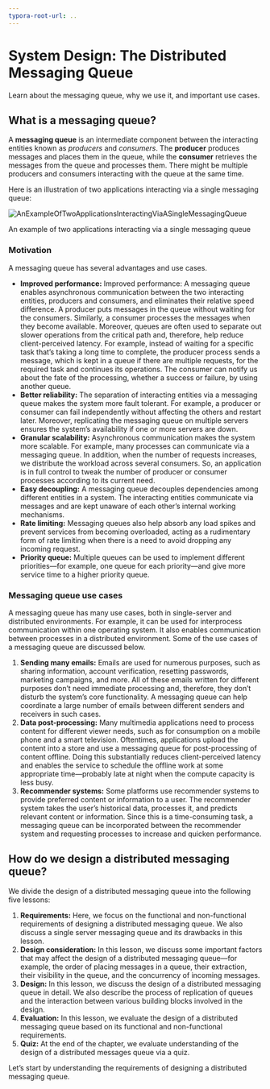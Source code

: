 ```yaml
---
typora-root-url: ..
---
```


# System Design: The Distributed Messaging Queue

Learn about the messaging queue, why we use it, and important use cases.

## What is a messaging queue?

A **messaging queue** is an intermediate component between the interacting entities known as *producers* and *consumers*. The **producer** produces messages and places them in the queue, while the **consumer** retrieves the messages from the queue and processes them. There might be multiple producers and consumers interacting with the queue at the same time.

Here is an illustration of two applications interacting via a single messaging queue:

![AnExampleOfTwoApplicationsInteractingViaASingleMessagingQueue](/img/17-Distributed%20Messaging%20Queue/AnExampleOfTwoApplicationsInteractingViaASingleMessagingQueue.png)

An example of two applications interacting via a single messaging queue

### Motivation

A messaging queue has several advantages and use cases.

- **Improved performance:** Improved performance: A messaging queue enables asynchronous communication between the two interacting entities, producers and consumers, and eliminates their relative speed difference. A producer puts messages in the queue without waiting for the consumers. Similarly, a consumer processes the messages when they become available. Moreover, queues are often used to separate out slower operations from the critical path and, therefore, help reduce client-perceived latency. For example, instead of waiting for a specific task that’s taking a long time to complete, the producer process sends a message, which is kept in a queue if there are multiple requests, for the required task and continues its operations. The consumer can notify us about the fate of the processing, whether a success or failure, by using another queue.
- **Better reliability:** The separation of interacting entities via a messaging queue makes the system more fault tolerant. For example, a producer or consumer can fail independently without affecting the others and restart later. Moreover, replicating the messaging queue on multiple servers ensures the system’s availability if one or more servers are down.
- **Granular scalability:** Asynchronous communication makes the system more scalable. For example, many processes can communicate via a messaging queue. In addition, when the number of requests increases, we distribute the workload across several consumers. So, an application is in full control to tweak the number of producer or consumer processes according to its current need.
- **Easy decoupling:** A messaging queue decouples dependencies among different entities in a system. The interacting entities communicate via messages and are kept unaware of each other’s internal working mechanisms.
- **Rate limiting:** Messaging queues also help absorb any load spikes and prevent services from becoming overloaded, acting as a rudimentary form of rate limiting when there is a need to avoid dropping any incoming request.
- **Priority queue:** Multiple queues can be used to implement different priorities—for example, one queue for each priority—and give more service time to a higher priority queue.

### Messaging queue use cases

A messaging queue has many use cases, both in single-server and distributed environments. For example, it can be used for interprocess communication within one operating system. It also enables communication between processes in a distributed environment. Some of the use cases of a messaging queue are discussed below.

1. **Sending many emails:** Emails are used for numerous purposes, such as sharing information, account verification, resetting passwords, marketing campaigns, and more. All of these emails written for different purposes don’t need immediate processing and, therefore, they don’t disturb the system’s core functionality. A messaging queue can help coordinate a large number of emails between different senders and receivers in such cases.
2. **Data post-processing:** Many multimedia applications need to process content for different viewer needs, such as for consumption on a mobile phone and a smart television. Oftentimes, applications upload the content into a store and use a messaging queue for post-processing of content offline. Doing this substantially reduces client-perceived latency and enables the service to schedule the offline work at some appropriate time—probably late at night when the compute capacity is less busy.
3. **Recommender systems:** Some platforms use recommender systems to provide preferred content or information to a user. The recommender system takes the user’s historical data, processes it, and predicts relevant content or information. Since this is a time-consuming task, a messaging queue can be incorporated between the recommender system and requesting processes to increase and quicken performance.

## How do we design a distributed messaging queue?

We divide the design of a distributed messaging queue into the following five lessons:

1. **Requirements:** Here, we focus on the functional and non-functional requirements of designing a distributed messaging queue. We also discuss a single server messaging queue and its drawbacks in this lesson.
2. **Design consideration:** In this lesson, we discuss some important factors that may affect the design of a distributed messaging queue—for example, the order of placing messages in a queue, their extraction, their visibility in the queue, and the concurrency of incoming messages.
3. **Design:** In this lesson, we discuss the design of a distributed messaging queue in detail. We also describe the process of replication of queues and the interaction between various building blocks involved in the design.
4. **Evaluation:** In this lesson, we evaluate the design of a distributed messaging queue based on its functional and non-functional requirements.
5. **Quiz:** At the end of the chapter, we evaluate understanding of the design of a distributed messages queue via a quiz.

Let’s start by understanding the requirements of designing a distributed messaging queue.